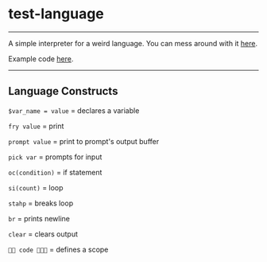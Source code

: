 # test-language

---

A simple interpreter for a weird language. You can mess around with it [here](https://vrcxz.github.io/test-language/).

Example code [here](https://github.com/vrcxz/test-language/blob/main/guessing_game.weird).

---

## Language Constructs

`$var_name = value` = declares a variable

`fry value` = print

`prompt value` = print to prompt's output buffer

`pick var` = prompts for input

`oc(condition)` = if statement

`si(count)` = loop

`stahp` = breaks loop

`br` = prints newline

`clear` = clears output

`👏👏 code 👏👏👏` = defines a scope
